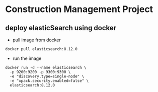 # Construction Management Project

## deploy elasticSearch using docker

- pull image from docker
```
docker pull elasticsearch:8.12.0
```
- run the image
```
docker run -d --name elasticsearch \
  -p 9200:9200 -p 9300:9300 \
  -e "discovery.type=single-node" \
  -e "xpack.security.enabled=false" \
  elasticsearch:8.12.0
```
